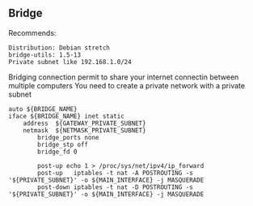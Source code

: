 Bridge
------

Recommends:
```
Distribution: Debian stretch
bridge-utils: 1.5-13
Private subnet like 192.168.1.0/24
```

Bridging connection permit to share your internet connectin between multiple computers
You need to create a private network with a private subnet

```
auto ${BRIDGE_NAME}
iface ${BRIDGE_NAME} inet static
	address  ${GATEWAY_PRIVATE_SUBNET}
	netmask  ${NETMASK_PRIVATE_SUBNET}
        bridge_ports none
        bridge_stp off
        bridge_fd 0

        post-up echo 1 > /proc/sys/net/ipv4/ip_forward
        post-up   iptables -t nat -A POSTROUTING -s '${PRIVATE_SUBNET}' -o ${MAIN_INTERFACE} -j MASQUERADE
        post-down iptables -t nat -D POSTROUTING -s '${PRIVATE_SUBNET}' -o ${MAIN_INTERFACE} -j MASQUERADE
```
